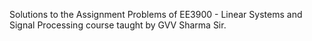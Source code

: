 Solutions to the Assignment Problems of EE3900 - Linear Systems and Signal Processing course taught by GVV Sharma Sir.
